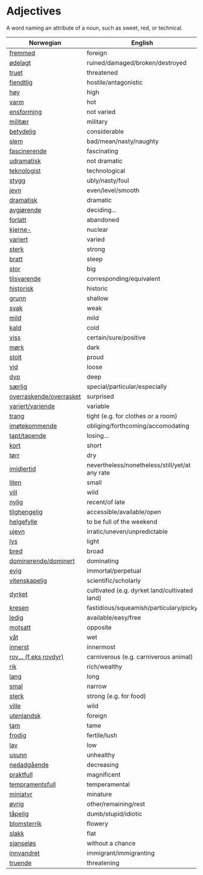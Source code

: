 # Adjectives

A word naming an attribute of a noun, such as sweet, red, or technical.

| Norwegian | English |
| --- | --- |
| [fremmed](https://www.ordnett.no/search?language=no&phrase=fremmed) | foreign |
| [ødelagt](https://www.ordnett.no/search?language=no&phrase=ødelagt) | ruined/damaged/broken/destroyed |
| [truet](https://www.ordnett.no/search?language=no&phrase=truet) | threatened |
| [fiendtlig](https://www.ordnett.no/search?language=no&phrase=fiendtlig) | hostile/antagonistic |
| [høy](https://www.ordnett.no/search?language=no&phrase=høy) | high |
| [varm](https://www.ordnett.no/search?language=no&phrase=varm) | hot |
| [ensforming](https://www.ordnett.no/search?language=no&phrase=ensforming) | not varied |
| [militær](https://www.ordnett.no/search?language=no&phrase=militær) | military |
| [betydelig](https://www.ordnett.no/search?language=no&phrase=betydelig) | considerable |
| [slem](https://www.ordnett.no/search?language=no&phrase=slem) | bad/mean/nasty/naughty |
| [fascinerende](https://www.ordnett.no/search?language=no&phrase=fascinerende) | fascinating |
| [udramatisk](https://www.ordnett.no/search?language=no&phrase=udramatisk) | not dramatic |
| [teknologist](https://www.ordnett.no/search?language=no&phrase=teknologist) | technological |
| [stygg](https://www.ordnett.no/search?language=no&phrase=stygg) | ubly/nasty/foul |
| [jevn](https://www.ordnett.no/search?language=no&phrase=jevn) | even/level/smooth |
| [dramatisk](https://www.ordnett.no/search?language=no&phrase=dramatisk) | dramatic |
| [avgjørende](https://www.ordnett.no/search?language=no&phrase=avgjørende) | deciding... |
| [forlatt](https://www.ordnett.no/search?language=no&phrase=forlatt) | abandoned |
| [kjerne-](https://www.ordnett.no/search?language=no&phrase=kjerne-) | nuclear |
| [variert](https://www.ordnett.no/search?language=no&phrase=variert) | varied |
| [sterk](https://www.ordnett.no/search?language=no&phrase=sterk) | strong |
| [bratt](https://www.ordnett.no/search?language=no&phrase=bratt) | steep |
| [stor](https://www.ordnett.no/search?language=no&phrase=stor) | big |
| [tilsvarende](https://www.ordnett.no/search?language=no&phrase=tilsvarende) | corresponding/equivalent |
| [historisk](https://www.ordnett.no/search?language=no&phrase=historisk) | historic |
| [grunn](https://www.ordnett.no/search?language=no&phrase=grunn) | shallow |
| [svak](https://www.ordnett.no/search?language=no&phrase=svak) | weak |
| [mild](https://www.ordnett.no/search?language=no&phrase=mild) | mild |
| [kald](https://www.ordnett.no/search?language=no&phrase=kald) | cold |
| [viss](https://www.ordnett.no/search?language=no&phrase=viss) | certain/sure/positive |
| [mørk](https://www.ordnett.no/search?language=no&phrase=mørk) | dark |
| [stolt](https://www.ordnett.no/search?language=no&phrase=stolt) | proud |
| [vid](https://www.ordnett.no/search?language=no&phrase=vid) | loose |
| [dyp](https://www.ordnett.no/search?language=no&phrase=dyp) | deep |
| [særlig](https://www.ordnett.no/search?language=no&phrase=særlig) | special/particular/especially |
| [overraskende/overrasket](https://www.ordnett.no/search?language=no&phrase=overraskende/overrasket) | surprised |
| [variert/variende](https://www.ordnett.no/search?language=no&phrase=variert/variende) | variable |
| [trang](https://www.ordnett.no/search?language=no&phrase=trang) | tight (e.g. for clothes or a room) |
| [imøtekommende](https://www.ordnett.no/search?language=no&phrase=imøtekommende) | obliging/forthcoming/accomodating |
| [tapt/tapende](https://www.ordnett.no/search?language=no&phrase=tapt/tapende) | losing... |
| [kort](https://www.ordnett.no/search?language=no&phrase=kort) | short |
| [tørr](https://www.ordnett.no/search?language=no&phrase=tørr) | dry |
| [imidlertid](https://www.ordnett.no/search?language=no&phrase=imidlertid) | nevertheless/nonetheless/still/yet/at any rate |
| [liten](https://www.ordnett.no/search?language=no&phrase=liten) | small |
| [vill](https://www.ordnett.no/search?language=no&phrase=vill) | wild |
| [nylig](https://www.ordnett.no/search?language=no&phrase=nylig) | recent/of late |
| [tilghengelig](https://www.ordnett.no/search?language=no&phrase=tilghengelig) | accessible/available/open |
| [helgefylle](https://www.ordnett.no/search?language=no&phrase=helgefylle) | to be full of the weekend |
| [ujevn](https://www.ordnett.no/search?language=no&phrase=ujevn) | irratic/uneven/unpredictable |
| [lys](https://www.ordnett.no/search?language=no&phrase=lys) | light |
| [bred](https://www.ordnett.no/search?language=no&phrase=bred) | broad |
| [dominerende/dominert](https://www.ordnett.no/search?language=no&phrase=dominerende/dominert) | dominating |
| [evig](https://www.ordnett.no/search?language=no&phrase=evig) | immortal/perpetual |
| [vitenskapelig](https://www.ordnett.no/search?language=no&phrase=vitenskapelig) | scientific/scholarly |
| [dyrket](https://www.ordnett.no/search?language=no&phrase=dyrket) | cultivated (e.g. dyrket land/cultivated land) |
| [kresen](https://www.ordnett.no/search?language=no&phrase=kresen) | fastidious/squeamish/particulary/picky |
| [ledig](https://www.ordnett.no/search?language=no&phrase=ledig) | available/easy/free |
| [motsatt](https://www.ordnett.no/search?language=no&phrase=motsatt) | opposite |
| [våt](https://www.ordnett.no/search?language=no&phrase=våt) | wet |
| [innerst](https://www.ordnett.no/search?language=no&phrase=innerst) | innermost |
| [rov... (f.eks rovdyr)](https://www.ordnett.no/search?language=no&phrase=rov...%20(f.eks%20rovdyr)) | carniverous (e.g. carniverous animal) |
| [rik](https://www.ordnett.no/search?language=no&phrase=rik) | rich/wealthy |
| [lang](https://www.ordnett.no/search?language=no&phrase=lang) | long |
| [smal](https://www.ordnett.no/search?language=no&phrase=smal) | narrow |
| [sterk](https://www.ordnett.no/search?language=no&phrase=sterk) | strong (e.g. for food) |
| [ville](https://www.ordnett.no/search?language=no&phrase=ville) | wild |
| [utenlandsk](https://www.ordnett.no/search?language=no&phrase=utenlandsk) | foreign |
| [tam](https://www.ordnett.no/search?language=no&phrase=tam) | tame |
| [frodig](https://www.ordnett.no/search?language=no&phrase=frodig) | fertile/lush |
| [lav](https://www.ordnett.no/search?language=no&phrase=lav) | low |
| [usunn](https://www.ordnett.no/search?language=no&phrase=usunn) | unhealthy |
| [nedadgående](https://www.ordnett.no/search?language=no&phrase=nedadgående) | decreasing |
| [praktfull](https://www.ordnett.no/search?language=no&phrase=praktfull) | magnificent |
| [tempramentsfull](https://www.ordnett.no/search?language=no&phrase=tempramentsfull) | temperamental |
| [miniatyr](https://www.ordnett.no/search?language=no&phrase=miniatyr) | minature |
| [øvrig](https://www.ordnett.no/search?language=no&phrase=øvrig) | other/remaining/rest |
| [tåpelig](https://www.ordnett.no/search?language=no&phrase=tåpelig) | dumb/stupid/idiotic |
| [blomsterrik](https://www.ordnett.no/search?language=no&phrase=blomsterrik) | flowery |
| [slakk](https://www.ordnett.no/search?language=no&phrase=slakk) | flat |
| [sjanseløs](https://www.ordnett.no/search?language=no&phrase=sjanseløs) | without a chance |
| [innvandret](https://www.ordnett.no/search?language=no&phrase=innvandret) | immigrant/immigranting |
| [truende](https://www.ordnett.no/search?language=no&phrase=truende) | threatening |

